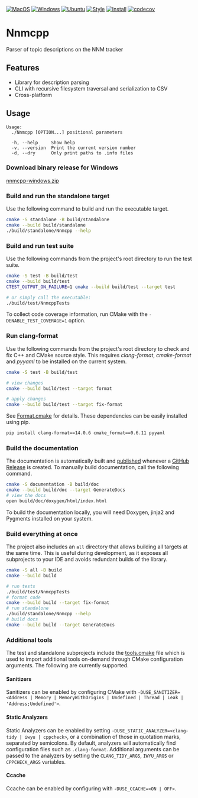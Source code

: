 [![MacOS](https://github.com/stewkk/nnmcpp/actions/workflows/macos.yml/badge.svg)](https://github.com/stewkk/nnmcpp/actions/workflows/macos.yml)
[![Windows](https://github.com/stewkk/nnmcpp/actions/workflows/windows.yml/badge.svg)](https://github.com/stewkk/nnmcpp/actions/workflows/windows.yml)
[![Ubuntu](https://github.com/stewkk/nnmcpp/actions/workflows/ubuntu.yml/badge.svg)](https://github.com/stewkk/nnmcpp/actions/workflows/ubuntu.yml)
[![Style](https://github.com/stewkk/nnmcpp/actions/workflows/style.yml/badge.svg)](https://github.com/stewkk/nnmcpp/actions/workflows/style.yml)
[![Install](https://github.com/stewkk/nnmcpp/actions/workflows/install.yml/badge.svg)](https://github.com/stewkk/nnmcpp/actions/workflows/install.yml)
[![codecov](https://codecov.io/gh/stewkk/nnmcpp/branch/master/graph/badge.svg?token=0APZJY8Q3J)](https://codecov.io/gh/stewkk/nnmcpp)

# Nnmcpp

Parser of topic descriptions on the NNM tracker

## Features

- Library for description parsing
- CLI with recursive filesystem traversal and serialization to CSV
- Cross-platform

## Usage

``` text
Usage:
  ./Nnmcpp [OPTION...] positional parameters

  -h, --help     Show help
  -v, --version  Print the current version number
  -d, --dry      Only print paths to .info files
```

### Download binary release for Windows
 [nnmcpp-windows.zip](https://github.com/stewkk/nnmcpp/releases/download/v1.0.0/nnmcpp-windows.zip)

### Build and run the standalone target

Use the following command to build and run the executable target.

```bash
cmake -S standalone -B build/standalone
cmake --build build/standalone
./build/standalone/Nnmcpp --help
```

### Build and run test suite

Use the following commands from the project's root directory to run the test suite.

```bash
cmake -S test -B build/test
cmake --build build/test
CTEST_OUTPUT_ON_FAILURE=1 cmake --build build/test --target test

# or simply call the executable: 
./build/test/NnmcppTests
```

To collect code coverage information, run CMake with the `-DENABLE_TEST_COVERAGE=1` option.

### Run clang-format

Use the following commands from the project's root directory to check and fix C++ and CMake source style.
This requires _clang-format_, _cmake-format_ and _pyyaml_ to be installed on the current system.

```bash
cmake -S test -B build/test

# view changes
cmake --build build/test --target format

# apply changes
cmake --build build/test --target fix-format
```

See [Format.cmake](https://github.com/TheLartians/Format.cmake) for details.
These dependencies can be easily installed using pip.

```bash
pip install clang-format==14.0.6 cmake_format==0.6.11 pyyaml
```

### Build the documentation

The documentation is automatically built and [published](https://thelartians.github.io/ModernCppStarter) whenever a [GitHub Release](https://help.github.com/en/github/administering-a-repository/managing-releases-in-a-repository) is created.
To manually build documentation, call the following command.

```bash
cmake -S documentation -B build/doc
cmake --build build/doc --target GenerateDocs
# view the docs
open build/doc/doxygen/html/index.html
```

To build the documentation locally, you will need Doxygen, jinja2 and Pygments installed on your system.

### Build everything at once

The project also includes an `all` directory that allows building all targets at the same time.
This is useful during development, as it exposes all subprojects to your IDE and avoids redundant builds of the library.

```bash
cmake -S all -B build
cmake --build build

# run tests
./build/test/NnmcppTests
# format code
cmake --build build --target fix-format
# run standalone
./build/standalone/Nnmcpp --help
# build docs
cmake --build build --target GenerateDocs
```

### Additional tools

The test and standalone subprojects include the [tools.cmake](cmake/tools.cmake) file which is used to import additional tools on-demand through CMake configuration arguments.
The following are currently supported.

#### Sanitizers

Sanitizers can be enabled by configuring CMake with `-DUSE_SANITIZER=<Address | Memory | MemoryWithOrigins | Undefined | Thread | Leak | 'Address;Undefined'>`.

#### Static Analyzers

Static Analyzers can be enabled by setting `-DUSE_STATIC_ANALYZER=<clang-tidy | iwyu | cppcheck>`, or a combination of those in quotation marks, separated by semicolons.
By default, analyzers will automatically find configuration files such as `.clang-format`.
Additional arguments can be passed to the analyzers by setting the `CLANG_TIDY_ARGS`, `IWYU_ARGS` or `CPPCHECK_ARGS` variables.

#### Ccache

Ccache can be enabled by configuring with `-DUSE_CCACHE=<ON | OFF>`.
